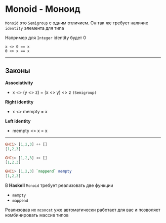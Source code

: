 # Monoid - Моноид

`Monoid` это `Semigroup` с одним отличием. Он так же требует наличие `identity` элемента для типа 

Например для `Integer` identity будет 0

```
x <> 0 == x
0 <> x == x
```

--- 

## Законы 

**Associativity**
- x <> (y <> z) = (x <> y) <> z `(Semigroup)`

**Right identity**
- x <> mempty = x

**Left identity**
- mempty <> x = x


--- 

```hs
GHCi> [1,2,3] ++ []
[1,2,3]

GHCi> [1,2,3] <> []
[1,2,3]

GHCi> [1,2,3] `mappend` mempty 
[1,2,3]
```

В **Haskell** `Monoid` требует реализовать две функции

- `mempty`
- `mappend` 

Реализовав их `mconcat` уже автоматически работает для вас и позволяет комбинировать массив типов